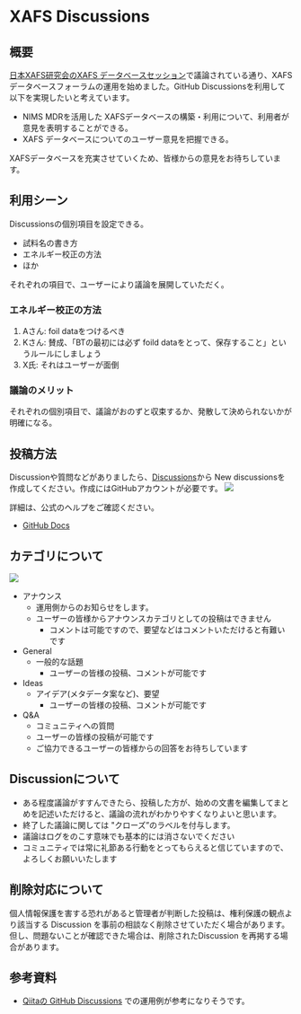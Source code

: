# XAFS Discussions 



## 概要

[日本XAFS研究会のXAFS データベースセッション](https://www.jxafs.org/xafs-database/)で議論されている通り、XAFSデータベースフォーラムの運用を始めました。GitHub Discussionsを利用して以下を実現したいと考えています。

* NIMS MDRを活用した XAFSデータベースの構築・利用について、利用者が意見を表明することができる。
* XAFS データベースについてのユーザー意見を把握できる。

XAFSデータベースを充実させていくため、皆様からの意見をお待ちしています。

## 利用シーン
Discussionsの個別項目を設定できる。

* 試料名の書き方
* エネルギー校正の方法
* ほか

それぞれの項目で、ユーザーにより議論を展開していただく。

### エネルギー校正の方法

1. Aさん: foil dataをつけるべき
2. Kさん: 賛成、「BTの最初には必ず foild dataをとって、保存すること」というルールにしましょう
3. X氏: それはユーザーが面倒

### 議論のメリット
それぞれの個別項目で、議論がおのずと収束するか、発散して決められないかが明確になる。

## 投稿方法
Discussionや質問などがありましたら、[Discussions](https://github.com/xafs-db/xafs-discussions/discussions)から New discussionsを作成してください。作成にはGitHubアカウントが必要です。
![](https://user-images.githubusercontent.com/4617735/187103723-c33f9c5c-4346-4956-b003-8d9168eb6a75.png)

詳細は、公式のヘルプをご確認ください。
* [GitHub Docs](https://docs.github.com/ja/discussions/collaborating-with-your-community-using-discussions/participating-in-a-discussion)

## カテゴリについて
![](https://user-images.githubusercontent.com/4617735/187103786-2ebd9282-5829-411c-bf8e-94d45f2c21b4.png)

* アナウンス
  - 運用側からのお知らせをします。
  - ユーザーの皆様からアナウンスカテゴリとしての投稿はできません
     - コメントは可能ですので、要望などはコメントいただけると有難いです
* General
  - 一般的な話題
      - ユーザーの皆様の投稿、コメントが可能です
* Ideas
  - アイデア(メタデータ案など)、要望
     - ユーザーの皆様の投稿、コメントが可能です
* Q&A
  - コミュニティへの質問
  - ユーザーの皆様の投稿が可能です
  - ご協力できるユーザーの皆様からの回答をお待ちしています

## Discussionについて

* ある程度議論がすすんできたら、投稿した方が、始めの文書を編集してまとめを記述いただけると、議論の流れがわかりやすくなりよいと思います。
* 終了した議論に関しては "クローズ”のラベルを付与します。
* 議論はログをのこす意味でも基本的には消さないでください
* コミュニティでは常に礼節ある行動をとってもらえると信じていますので、よろしくお願いいたします


## 削除対応について
個人情報保護を害する恐れがあると管理者が判断した投稿は、権利保護の観点より該当する Discussion を事前の相談なく削除させていただく場合があります。但し、問題ないことが確認できた場合は、削除されたDiscussion を再掲する場合があります。



## 参考資料

* [Qiitaの GitHub Discussions](https://github.com/increments/qiita-discussions/discussions) での運用例が参考になりそうです。

